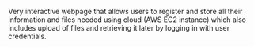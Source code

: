 Very interactive webpage that allows users to register and store all their information and files needed using cloud (AWS EC2 instance) which also includes upload of files and retrieving it later by logging in with user credentials.
